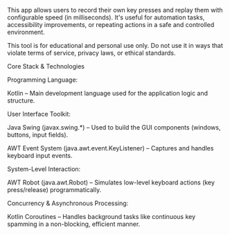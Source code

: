 This app allows users to record their own key presses and replay them with configurable speed (in milliseconds). It's useful for automation tasks, accessibility improvements, or repeating actions in a safe and controlled environment.

This tool is for educational and personal use only. Do not use it in ways that violate terms of service, privacy laws, or ethical standards.



Core Stack & Technologies

Programming Language:

  Kotlin – Main development language used for the application logic and structure.

User Interface Toolkit:

   Java Swing (javax.swing.*) – Used to build the GUI components (windows, buttons, input fields).

  AWT Event System (java.awt.event.KeyListener) – Captures and handles keyboard input events.

System-Level Interaction:

  AWT Robot (java.awt.Robot) – Simulates low-level keyboard actions (key press/release) programmatically.

Concurrency & Asynchronous Processing:

  Kotlin Coroutines – Handles background tasks like continuous key spamming in a non-blocking, efficient manner.
